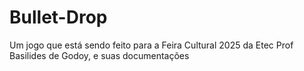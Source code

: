 # Bullet-Drop
Um jogo que está sendo feito para a Feira Cultural 2025 da Etec Prof Basilides de Godoy, e suas documentações
